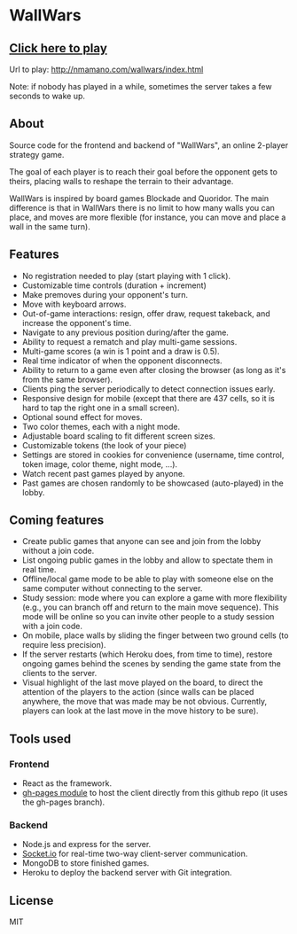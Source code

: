 # WallWars

## [Click here to play](http://nmamano.com/wallwars/index.html)

Url to play: http://nmamano.com/wallwars/index.html

Note: if nobody has played in a while, sometimes the server takes a few seconds to wake up.

## About

Source code for the frontend and backend of "WallWars", an online 2-player strategy game.

The goal of each player is to reach their goal before the opponent gets to theirs, placing walls to reshape the terrain to their advantage.

WallWars is inspired by board games Blockade and Quoridor. The main
difference is that in WallWars there is no limit to how many walls you
can place, and moves are more flexible (for instance, you can move and
place a wall in the same turn).

## Features

- No registration needed to play (start playing with 1 click).
- Customizable time controls (duration + increment)
- Make premoves during your opponent's turn.
- Move with keyboard arrows.
- Out-of-game interactions: resign, offer draw, request takeback, and increase the opponent's time.
- Navigate to any previous position during/after the game.
- Ability to request a rematch and play multi-game sessions.
- Multi-game scores (a win is 1 point and a draw is 0.5).
- Real time indicator of when the opponent disconnects.
- Ability to return to a game even after closing the browser (as long as it's from the same browser).
- Clients ping the server periodically to detect connection issues early.
- Responsive design for mobile (except that there are 437 cells, so it is hard to tap the right one in a small screen).
- Optional sound effect for moves.
- Two color themes, each with a night mode.
- Adjustable board scaling to fit different screen sizes.
- Customizable tokens (the look of your piece)
- Settings are stored in cookies for convenience (username, time control, token image, color theme, night mode, ...).
- Watch recent past games played by anyone.
- Past games are chosen randomly to be showcased (auto-played) in the lobby.

## Coming features

- Create public games that anyone can see and join from the lobby without a join code.
- List ongoing public games in the lobby and allow to spectate them in real time.
- Offline/local game mode to be able to play with someone else on the same computer without connecting to the server.
- Study session: mode where you can explore a game with more flexibility (e.g., you can branch off and return to the main move sequence). This mode will be online so you can invite other people to a study session with a join code.
- On mobile, place walls by sliding the finger between two ground cells (to require less precision).
- If the server restarts (which Heroku does, from time to time), restore ongoing games behind the scenes by sending the game state from the clients to the server.
- Visual highlight of the last move played on the board, to direct the attention of the players to the action (since walls can be placed anywhere, the move that was made may be not obvious. Currently, players can look at the last move in the move history to be sure).

## Tools used

### Frontend

- React as the framework.
- [gh-pages module](https://www.npmjs.com/package/gh-pages) to host the client directly from this github repo (it uses the gh-pages branch).

### Backend

- Node.js and express for the server.
- [Socket.io](https://socket.io/) for real-time two-way client-server communication.
- MongoDB to store finished games.
- Heroku to deploy the backend server with Git integration.

## License

MIT

